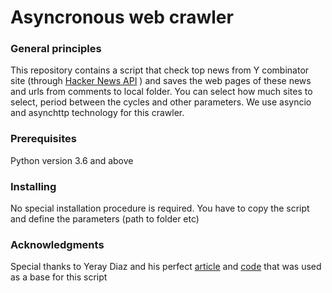 # Asyncronous web crawler

### General principles
This repository contains a script that check top news from Y combinator site (through [Hacker News API](https://github.com/HackerNews/API) ) and saves the web pages of these news and urls from comments to local folder. You can select how much sites to select, period between the cycles and other parameters. We use asyncio and asynchttp technology for this crawler.

### Prerequisites

Python version 3.6 and above

### Installing

No special installation procedure is required. You have to copy the script and define the parameters (path to folder etc)

### Acknowledgments

Special thanks to Yeray Diaz and his perfect [article](https://medium.com/python-pandemonium/asyncio-coroutine-patterns-beyond-await-a6121486656f) and [code](https://github.com/yeraydiazdiaz/asyncio-coroutine-patterns) that was used as a base for this script

